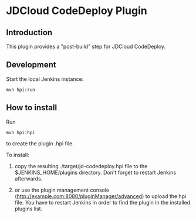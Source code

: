 JDCloud CodeDeploy Plugin
========================= 


Introduction
------------

This plugin provides a "post-build" step for JDCloud CodeDeploy.

Development
-----------

Start the local Jenkins instance:

    mvn hpi:run

	
How to install
--------------

Run 

	mvn hpi:hpi
	
to create the plugin .hpi file.


To install:

1. copy the resulting ./target/jd-codedeploy.hpi file to the $JENKINS_HOME/plugins directory. Don't forget to restart Jenkins afterwards.
	
2. or use the plugin management console (http://example.com:8080/pluginManager/advanced) to upload the hpi file. You have to restart Jenkins in order to find the plugin in the installed plugins list.